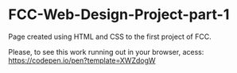 # FCC-Web-Design-Project-part-1
Page created using HTML and CSS to the first project of FCC. 

Please, to see this work running out in your browser, acess: 
https://codepen.io/pen?template=XWZdogW

